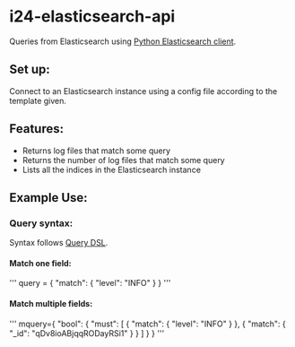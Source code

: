 # i24-elasticsearch-api

Queries from Elasticsearch using [Python Elasticsearch client](https://elasticsearch-py.readthedocs.io/en/v8.3.2/).

## Set up:
Connect to an Elasticsearch instance using a config file according to the template given.

## Features:
- Returns log files that match some query
- Returns the number of log files that match some query
- Lists all the indices in the Elasticsearch instance

## Example Use:

### Query syntax:
Syntax follows [Query DSL](https://www.elastic.co/guide/en/elasticsearch/reference/8.3/query-dsl.html).

#### Match one field: 
'''
query = {
    "match": {
        "level": "INFO"
    }
}
'''
#### Match multiple fields:
'''
mquery={
    "bool": {
      "must": [
        {
          "match": {
            "level": "INFO"
          }
        },
        {
          "match": {
            "_id": "qDv8ioABjqqRODayRSi1"
          }
        }
      ]
    }
  }
'''
